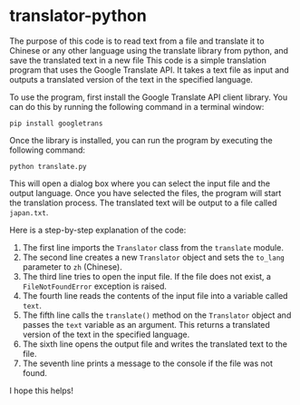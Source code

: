 # translator-python
 The purpose of this code is to read text from a file and translate it to Chinese or any other language  using the translate library from python, and save the translated text in a new file 
This code is a simple translation program that uses the Google Translate API. It takes a text file as input and outputs a translated version of the text in the specified language.

To use the program, first install the Google Translate API client library. You can do this by running the following command in a terminal window:

```
pip install googletrans
```

Once the library is installed, you can run the program by executing the following command:

```
python translate.py
```

This will open a dialog box where you can select the input file and the output language. Once you have selected the files, the program will start the translation process. The translated text will be output to a file called `japan.txt`.

Here is a step-by-step explanation of the code:

1. The first line imports the `Translator` class from the `translate` module.
2. The second line creates a new `Translator` object and sets the `to_lang` parameter to `zh` (Chinese).
3. The third line tries to open the input file. If the file does not exist, a `FileNotFoundError` exception is raised.
4. The fourth line reads the contents of the input file into a variable called `text`.
5. The fifth line calls the `translate()` method on the `Translator` object and passes the `text` variable as an argument. This returns a translated version of the text in the specified language.
6. The sixth line opens the output file and writes the translated text to the file.
7. The seventh line prints a message to the console if the file was not found.

I hope this helps!
